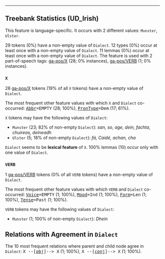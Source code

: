 

--------------------------------------------------------------------------------

## Treebank Statistics (UD_Irish)

This feature is language-specific.
It occurs with 2 different values: `Munster`, `Ulster`.

29 tokens (0%) have a non-empty value of `Dialect`.
12 types (0%) occur at least once with a non-empty value of `Dialect`.
11 lemmas (0%) occur at least once with a non-empty value of `Dialect`.
The feature is used with 2 part-of-speech tags: [ga-pos/X]() (28; 0% instances), [ga-pos/VERB]() (1; 0% instances).

### `X`

28 [ga-pos/X]() tokens (19% of all `X` tokens) have a non-empty value of `Dialect`.

The most frequent other feature values with which `X` and `Dialect` co-occurred: <tt><a href="Abbr.html">Abbr</a>=EMPTY</tt> (28; 100%), <tt><a href="PronType.html">PronType</a>=Dem</tt> (17; 61%).

`X` tokens may have the following values of `Dialect`:

* `Munster` (23; 82% of non-empty `Dialect`): <em>san, so, age, dein, fachta, chuireas, deineadh</em>
* `Ulster` (5; 18% of non-empty `Dialect`): <em>fá, Caidé, achan, cha</em>

`Dialect` seems to be **lexical feature** of `X`. 100% lemmas (10) occur only with one value of `Dialect`.

### `VERB`

1 [ga-pos/VERB]() tokens (0% of all `VERB` tokens) have a non-empty value of `Dialect`.

The most frequent other feature values with which `VERB` and `Dialect` co-occurred: <tt><a href="Voice.html">Voice</a>=EMPTY</tt> (1; 100%), <tt><a href="Mood.html">Mood</a>=Ind</tt> (1; 100%), <tt><a href="Form.html">Form</a>=Len</tt> (1; 100%), <tt><a href="Tense.html">Tense</a>=Past</tt> (1; 100%).

`VERB` tokens may have the following values of `Dialect`:

* `Munster` (1; 100% of non-empty `Dialect`): <em>Dhein</em>

## Relations with Agreement in `Dialect`

The 10 most frequent relations where parent and child node agree in `Dialect`:
<tt>X --[<a href="../dep/obj.html">obj</a>]--> X</tt> (1; 100%),
<tt>X --[<a href="../dep/conj.html">conj</a>]--> X</tt> (1; 100%).

